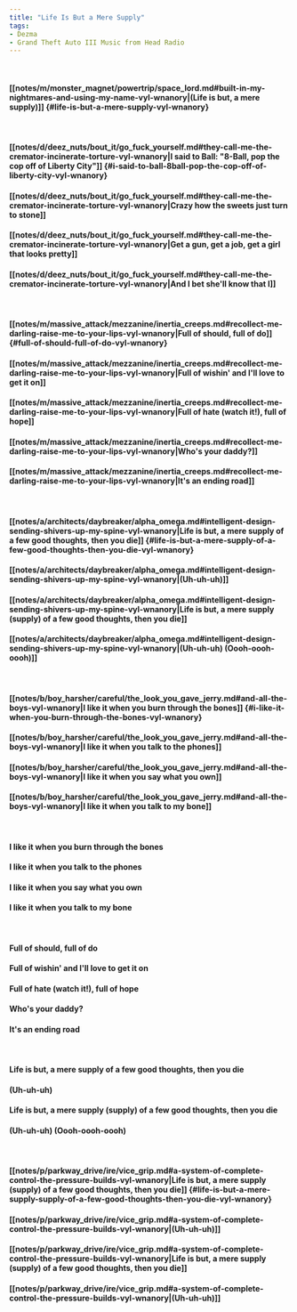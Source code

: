 ```yaml
---
title: "Life Is But a Mere Supply"
tags:
- Dezma
- Grand Theft Auto III Music from Head Radio
---
```

&nbsp;
#### [[notes/m/monster_magnet/powertrip/space_lord.md#built-in-my-nightmares-and-using-my-name-vyl-wnanory|(Life is but, a mere supply)]] {#life-is-but-a-mere-supply-vyl-wnanory}
&nbsp;
#### [[notes/d/deez_nuts/bout_it/go_fuck_yourself.md#they-call-me-the-cremator-incinerate-torture-vyl-wnanory|I said to Ball: "8-Ball, pop the cop off of Liberty City"]] {#i-said-to-ball-8ball-pop-the-cop-off-of-liberty-city-vyl-wnanory}
#### [[notes/d/deez_nuts/bout_it/go_fuck_yourself.md#they-call-me-the-cremator-incinerate-torture-vyl-wnanory|Crazy how the sweets just turn to stone]]
#### [[notes/d/deez_nuts/bout_it/go_fuck_yourself.md#they-call-me-the-cremator-incinerate-torture-vyl-wnanory|Get a gun, get a job, get a girl that looks pretty]]
#### [[notes/d/deez_nuts/bout_it/go_fuck_yourself.md#they-call-me-the-cremator-incinerate-torture-vyl-wnanory|And I bet she'll know that I]]
&nbsp;
#### [[notes/m/massive_attack/mezzanine/inertia_creeps.md#recollect-me-darling-raise-me-to-your-lips-vyl-wnanory|Full of should, full of do]] {#full-of-should-full-of-do-vyl-wnanory}
#### [[notes/m/massive_attack/mezzanine/inertia_creeps.md#recollect-me-darling-raise-me-to-your-lips-vyl-wnanory|Full of wishin' and I'll love to get it on]]
#### [[notes/m/massive_attack/mezzanine/inertia_creeps.md#recollect-me-darling-raise-me-to-your-lips-vyl-wnanory|Full of hate (watch it!), full of hope]]
#### [[notes/m/massive_attack/mezzanine/inertia_creeps.md#recollect-me-darling-raise-me-to-your-lips-vyl-wnanory|Who's your daddy?]]
#### [[notes/m/massive_attack/mezzanine/inertia_creeps.md#recollect-me-darling-raise-me-to-your-lips-vyl-wnanory|It's an ending road]]
&nbsp;
#### [[notes/a/architects/daybreaker/alpha_omega.md#intelligent-design-sending-shivers-up-my-spine-vyl-wnanory|Life is but, a mere supply of a few good thoughts, then you die]] {#life-is-but-a-mere-supply-of-a-few-good-thoughts-then-you-die-vyl-wnanory}
#### [[notes/a/architects/daybreaker/alpha_omega.md#intelligent-design-sending-shivers-up-my-spine-vyl-wnanory|(Uh-uh-uh)]]
#### [[notes/a/architects/daybreaker/alpha_omega.md#intelligent-design-sending-shivers-up-my-spine-vyl-wnanory|Life is but, a mere supply (supply) of a few good thoughts, then you die]]
#### [[notes/a/architects/daybreaker/alpha_omega.md#intelligent-design-sending-shivers-up-my-spine-vyl-wnanory|(Uh-uh-uh) (Oooh-oooh-oooh)]]
&nbsp;
#### [[notes/b/boy_harsher/careful/the_look_you_gave_jerry.md#and-all-the-boys-vyl-wnanory|I like it when you burn through the bones]] {#i-like-it-when-you-burn-through-the-bones-vyl-wnanory}
#### [[notes/b/boy_harsher/careful/the_look_you_gave_jerry.md#and-all-the-boys-vyl-wnanory|I like it when you talk to the phones]]
#### [[notes/b/boy_harsher/careful/the_look_you_gave_jerry.md#and-all-the-boys-vyl-wnanory|I like it when you say what you own]]
#### [[notes/b/boy_harsher/careful/the_look_you_gave_jerry.md#and-all-the-boys-vyl-wnanory|I like it when you talk to my bone]]
&nbsp;
#### I like it when you burn through the bones
#### I like it when you talk to the phones
#### I like it when you say what you own
#### I like it when you talk to my bone
&nbsp;
#### Full of should, full of do
#### Full of wishin' and I'll love to get it on
#### Full of hate (watch it!), full of hope
#### Who's your daddy?
#### It's an ending road
&nbsp;
#### Life is but, a mere supply of a few good thoughts, then you die
#### (Uh-uh-uh)
#### Life is but, a mere supply (supply) of a few good thoughts, then you die
#### (Uh-uh-uh) (Oooh-oooh-oooh)
&nbsp;
#### [[notes/p/parkway_drive/ire/vice_grip.md#a-system-of-complete-control-the-pressure-builds-vyl-wnanory|Life is but, a mere supply (supply) of a few good thoughts, then you die]] {#life-is-but-a-mere-supply-supply-of-a-few-good-thoughts-then-you-die-vyl-wnanory}
#### [[notes/p/parkway_drive/ire/vice_grip.md#a-system-of-complete-control-the-pressure-builds-vyl-wnanory|(Uh-uh-uh)]]
#### [[notes/p/parkway_drive/ire/vice_grip.md#a-system-of-complete-control-the-pressure-builds-vyl-wnanory|Life is but, a mere supply (supply) of a few good thoughts, then you die]]
#### [[notes/p/parkway_drive/ire/vice_grip.md#a-system-of-complete-control-the-pressure-builds-vyl-wnanory|(Uh-uh-uh)]]
